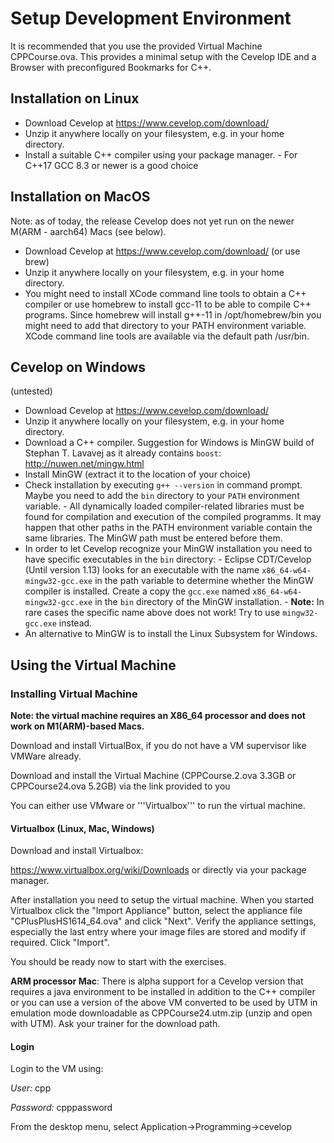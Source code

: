 # Setup Development Environment

It is recommended that you use the provided Virtual Machine CPPCourse.ova.
This provides a minimal setup with the Cevelop IDE and a Browser with preconfigured Bookmarks for C++.
 
## Installation on Linux

  -  Download Cevelop at https://www.cevelop.com/download/
  -  Unzip it anywhere locally on your filesystem, e.g. in your home directory.
  -  Install a suitable C++ compiler using your package manager.
    -  For C++17 GCC 8.3 or newer is a good choice


## Installation on MacOS

Note: as of today, the release Cevelop does not yet run on the newer M(ARM - aarch64) Macs (see below).

  -  Download Cevelop at https://www.cevelop.com/download/ (or use brew)
  -  Unzip it anywhere locally on your filesystem, e.g. in your home directory.
  -  You might need to install XCode command line tools to obtain a C++ compiler or use homebrew to install gcc-11 to be able to compile C++ programs. Since homebrew will install g++-11 in /opt/homebrew/bin you might need to add that directory to your PATH environment variable. XCode command line tools are available via the default path /usr/bin.


## Cevelop on Windows

(untested)

  -  Download Cevelop at https://www.cevelop.com/download/
  -  Unzip it anywhere locally on your filesystem, e.g. in your home directory.
  -  Download a C++ compiler. Suggestion for Windows is MinGW build of Stephan T. Lavavej as it already contains `boost`: http://nuwen.net/mingw.html
  -  Install MinGW (extract it to the location of your choice)
  -  Check installation by executing `g++ --version` in command prompt. Maybe you need to add the `bin` directory to your `PATH` environment variable.
    -  All dynamically loaded compiler-related libraries must be found for compilation and execution of the compiled programms. It may happen that other paths in the PATH environment variable contain the same libraries. The MinGW path must be entered before them.
  -  In order to let Cevelop recognize your MinGW installation you need to have specific executables in the `bin` directory:
    -  Eclipse CDT/Cevelop (Until version 1.13) looks for an executable with the name `x86_64-w64-mingw32-gcc.exe` in the path variable to determine whether the MinGW compiler is installed. Create a copy the `gcc.exe` named `x86_64-w64-mingw32-gcc.exe` in the `bin` directory of the MinGW installation.
    -  **Note:** In rare cases the specific name above does not work! Try to use `mingw32-gcc.exe` instead.
  - An alternative to MinGW is to install the Linux Subsystem for Windows.


## Using the Virtual Machine

### Installing Virtual Machine

**Note: the virtual machine requires an X86_64 processor and does not work on M1(ARM)-based Macs.**

Download and install VirtualBox, if you do not have a VM supervisor like VMWare already.

Download and install the Virtual Machine (CPPCourse.2.ova 3.3GB or CPPCourse24.ova 5.2GB) via the link provided to you

You can either use VMware or '''Virtualbox''' to run the virtual machine. 


#### Virtualbox (Linux, Mac, Windows)
Download and install Virtualbox:

https://www.virtualbox.org/wiki/Downloads or directly via your package manager.

After installation you need to setup the virtual machine. When you started Virtualbox click the "Import Appliance" button, select the appliance file "CPlusPlusHS1614_64.ova" and click "Next". Verify the appliance settings, especially the last entry where your image files are stored and modify if required. Click "Import".

You should be ready now to start with the exercises.

**ARM processor Mac**: There is alpha support for a Cevelop version that requires a java environment to be installed in addition to the C++ compiler or you can use a version of the above VM converted to be used by UTM in emulation mode downloadable as CPPCourse24.utm.zip (unzip and open with UTM). Ask your trainer for the download path.

#### Login
Login to the VM using:

*User:* cpp

*Password:* cpppassword

From the desktop menu, select Application->Programming->cevelop


